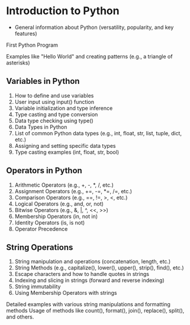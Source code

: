 # Introduction to Python

- General information about Python (versatility, popularity, and key features)

First Python Program

Examples like "Hello World" and creating patterns (e.g., a triangle of asterisks)

## Variables in Python

1. How to define and use variables
2. User input using input() function
3. Variable initialization and type inference
4. Type casting and type conversion
5. Data type checking using type()
6. Data Types in Python
7. List of common Python data types (e.g., int, float, str, list, tuple, dict, etc.)
8. Assigning and setting specific data types
9. Type casting examples (int, float, str, bool)

## Operators in Python

1. Arithmetic Operators (e.g., +, -, *, /, etc.)
2. Assignment Operators (e.g., +=, -=, *=, /=, etc.)
3. Comparison Operators (e.g., ==, !=, >, <, etc.)
4. Logical Operators (e.g., and, or, not)
5. Bitwise Operators (e.g., &, |, ^, <<, >>)
6. Membership Operators (in, not in)
7. Identity Operators (is, is not)
8. Operator Precedence
##  String Operations
1. String manipulation and operations (concatenation, length, etc.)
2. String Methods (e.g., capitalize(), lower(), upper(), strip(), find(), etc.)
3. Escape characters and how to handle quotes in strings
4. Indexing and slicing in strings (forward and reverse indexing)
5. String immutability
6. Using Membership Operators with strings

Detailed examples with various string manipulations and formatting methods
Usage of methods like count(), format(), join(), replace(), split(), and others.
